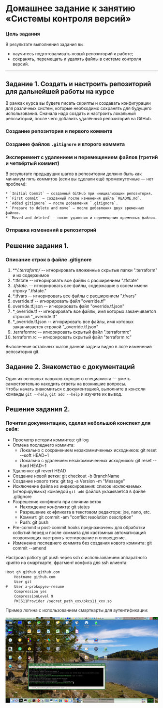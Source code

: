 # Домашнее задание к занятию «Системы контроля версий»

### Цель задания

В результате выполнения задания вы: 

* научитесь подготоваливать новый репозиторий к работе;
* сохранять, перемещать и удалять файлы в системе контроля версий.  
   
------

## Задание 1. Создать и настроить репозиторий для дальнейшей работы на курсе

В рамках курса вы будете писать скрипты и создавать конфигурации для различных систем, которые необходимо сохранять для будущего использования. 
Сначала надо создать и настроить локальный репозиторий, после чего добавить удалённый репозиторий на GitHub.

### Создание репозитория и первого коммита

### Создание файлов `.gitignore` и второго коммита

### Эксперимент с удалением и перемещением файлов (третий и четвёртый коммит)

В результате предыдущих шагов в репозитории должно быть как минимум пять коммитов (если вы сделали ещё промежуточные — нет проблем):

    * `Initial Commit` — созданный GitHub при инициализации репозитория. 
    * `First commit` — созданный после изменения файла `README.md`.
    * `Added gitignore` — после добавления `.gitignore`.
    * `Prepare to delete and move` — после добавления двух временных файлов.
    * `Moved and deleted` — после удаления и перемещения временных файлов. 

### Отправка изменений в репозиторий


## Решение задания 1.

### Описание строк в файле .gitignore
 
1. ***/.terraform/* -- игнорировать вложенные скрытые папки ".terraform" и их содержимое
2. *.tfstate -- игнорировать все файлы с расширением ".tfstate"
3. *.tfstate.* -- игнорировать все файлы, содержащие в своем имени строку ".tfstate."
4. *.tfvars -- игнорировать все файлы с расширением ".tfvars"
5. override.tf -- игнорировать файл "override.tf"
6. override.tf.json -- игнорировать файл "override.tf.json"
7. *_override.tf -- игнорировать все файлы, имя которых заканчивается строкой "_override.tf"
8. *_override.tf.json -- игнорировать все файлы, имя которых заканчивается строкой "_override.tf.json"
9. .terraformrc -- игнорировать скрытый файл ".terraformrc"
10. terraform.rc -- игнорировать скрытый файл "terraform.rc"

Выполнение остальных шагов данной задачи видно в логе изменений репозитория git.

## Задание 2. Знакомство с документаций

Один из основных навыков хорошего специалиста — уметь самостоятельно находить ответы на возникшие вопросы.  
Чтобы начать знакомиться с документацией, выполните в консоли команды `git --help`, `git add --help` и изучите их вывод.  

## Решение задания 2.

### Почитал документацию, сделал небольшой конспект для себя:
  - Просмотр истории коммитов: git log
  - Отмена последнего коммита:    
    - Локально с сохранением незакоммиченных исходников: git reset --soft HEAD~1
    - Локально с удалением незакоммиченных исходников: git reset --hard HEAD~1
  - Удаленно: git revert HEAD
  - Создание новой ветки: git checkout -b BranchName 
  - Создание нового тэга: git tag -a Version -m "Message"
  - Исключение файла из индексирования: список исключаемых (игнорируемых) командой `git add` файлов указывается в файле .gitignore
  - Разрешение конфликта при слиянии веток
    - Нахождение конфликта: git status 
    - Разрешение конфликата в текстовом редакторе: joe, nano, etc.
    - Коммит: git commit -am "conflict resolution description"
    - Push: git push
  - Pre-commit и post-commit hooks предназначены для обработки событий перед и после коммита для кастомных автоматизаций позволяющих настроить тестирование и оповещение.
  - Изменение последнего коммита без создания нового коммита: git commit --amend

Настроил работу git push через ssh с использованием аппаратного крипто на смарткарте, фрагмент конфига для ssh клиента: 
    
    Host gh github github.com
        Hostname github.com
        User git
    #   User a-prokopyev-resume
        Compression yes
        CompressionLevel 9
        PKCS11Provider /secret_path_xxx/pkcs11_xxx.so

Пример логина с использованием смарткарты для аутентификации:

![git_ssh_smartcard_auth](img/git_ssh_smartcard_auth.jpg)

